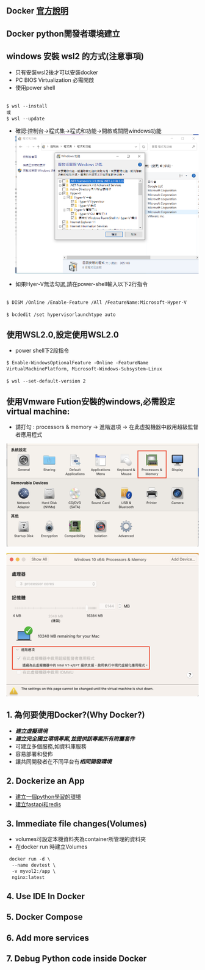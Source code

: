 ## Docker [官方說明](https://docs.docker.com/guides/get-started/)
## Docker python開發者環境建立
## windows 安裝 wsl2 的方式(注意事項)
- 只有安裝wsl2後才可以安裝docker
- PC BIOS Virtualization 必需開啟 
- 使用power shell

```

$ wsl --install
或
$ wsl --update

```

- 確認:控制台->程式集->程式和功能->開啟或關閉windows功能
![](./images/pic1.png)

- 如果Hyer-V無法勾選,請在power-shell輸入以下2行指令

```

$ DISM /Online /Enable-Feature /All /FeatureName:Microsoft-Hyper-V

$ bcdedit /set hypervisorlaunchtype auto
```

## 使用WSL2.0,設定使用WSL2.0
- power shell下2段指令

```
$ Enable-WindowsOptionalFeature -Online -FeatureName VirtualMachinePlatform, Microsoft-Windows-Subsystem-Linux

$ wsl --set-default-version 2
```

## 使用Vmware Fution安裝的windows,必需設定virtual machine:

- 請打勾 : processors & memory -> 進階選項 -> 在此虛擬機器中啟用超級監督者應用程式

![](./images/pic2.png)

![](./images/pic3.png)

## 1. 為何要使用Docker?(Why Docker?)
- ***建立虛擬環境***
- ***建立完全獨立環境專案,並提供該專案所有附屬套件***
- 可建立多個服務,如資料庫服務
- 容易部署和發佈
- 讓共同開發者在不同平台有***相同開發環境***
  
## 2. Dockerize an App

- [建立一個python學習的環境](1.建立pyhton學習環境)
- [建立fastapi和redis](2.建立fastapi和redis)

  
## 3. Immediate file changes(Volumes)
- volumes可設定本機資料夾為container所管理的資料夾
- 在docker run 時建立Volumes 

```
 docker run -d \
  --name devtest \
  -v myvol2:/app \
  nginx:latest
```


## 4. Use IDE In Docker
## 5. Docker Compose
## 6. Add more services
## 7. Debug Python code inside Docker
